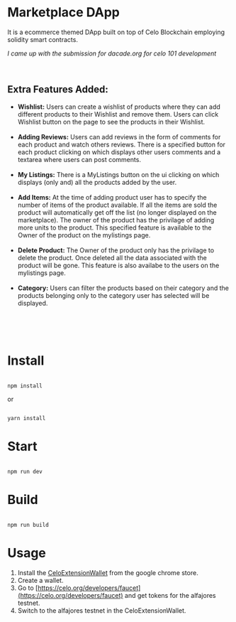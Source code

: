 # Marketplace DApp
It is a ecommerce themed DApp built on top of Celo Blockchain employing solidity smart contracts.

<i>I came up with the submission for dacade.org for celo 101 development</i>

<br />

## Extra Features Added:
<ul>
 
<li><b>Wishlist:</b> 
 Users can create a wishlist of products where they can add different products to their Wishlist and remove them. Users can click Wishlist button on the page to see the products in their Wishlist.
</li>
<br />
<li><b>Adding Reviews:</b>
Users can add reviews in the form of comments for each product and watch others reviews. There is a specified button for each product clicking on which displays other users comments and a textarea where users can post comments.
</li>
 <br />
<li><b>My Listings:</b>
There is a MyListings button on the ui clicking on which displays (only and) all the products added by the user.
</li>
<br />
<li><b>Add Items:</b>
 At the time of adding product user has to specify the number of items of the product available. If all the items are sold the product will automatically get off the list (no longer displayed on the marketplace). The owner of the product has the privilage of adding more units to the product. This specified feature is available to the Owner of the product on the mylistings page.
</li>
<br />
<li><b>Delete Product:</b>
 The Owner of the product only has the privilage to delete the product. Once deleted all the data associated with the product will be gone. This feature is also availabe to the users on the mylistings page.
</li>
<br />
<li><b>Category:</b>
Users can filter the products based on their category and the products belonging only to the category user has selected will be displayed.
</li>
 <br />
</ul>

<br />
<br />

# Install

```

npm install

```

or 

```

yarn install

```

# Start

```

npm run dev

```

# Build

```

npm run build

```
# Usage
1. Install the [CeloExtensionWallet](https://chrome.google.com/webstore/detail/celoextensionwallet/kkilomkmpmkbdnfelcpgckmpcaemjcdh?hl=en) from the google chrome store.
2. Create a wallet.
3. Go to [https://celo.org/developers/faucet](https://celo.org/developers/faucet) and get tokens for the alfajores testnet.
4. Switch to the alfajores testnet in the CeloExtensionWallet.
